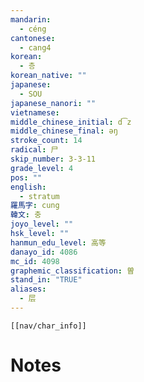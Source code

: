 ```yaml
---
mandarin:
  - céng
cantonese:
  - cang4
korean:
  - 층
korean_native: ""
japanese:
  - SOU
japanese_nanori: ""
vietnamese:
middle_chinese_initial: d͡z
middle_chinese_final: əŋ
stroke_count: 14
radical: 尸
skip_number: 3-3-11
grade_level: 4
pos: ""
english:
  - stratum
羅馬字: cung
韓文: 충
joyo_level: ""
hsk_level: ""
hanmun_edu_level: 高等
danayo_id: 4086
mc_id: 4098
graphemic_classification: 曽
stand_in: "TRUE"
aliases:
  - 层
---
```

```meta-bind-embed
[[nav/char_info]]
```

# Notes
